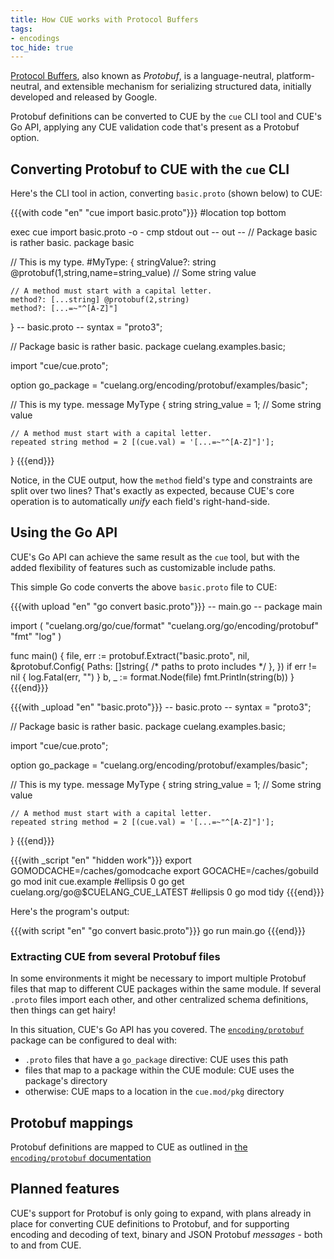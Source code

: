 ```yaml
---
title: How CUE works with Protocol Buffers
tags:
- encodings
toc_hide: true
---
```


[Protocol Buffers](https://protobuf.dev/), also known as *Protobuf*, is a
language-neutral, platform-neutral, and extensible mechanism for serializing
structured data, initially developed and released by Google.

Protobuf definitions can be converted to CUE by the `cue` CLI tool and CUE's Go
API, applying any CUE validation code that's present as a Protobuf option.

## Converting Protobuf to CUE with the `cue` CLI

Here's the CLI tool in action, converting `basic.proto` (shown below) to CUE:

{{{with code "en" "cue import basic.proto"}}}
#location top bottom

exec cue import basic.proto -o -
cmp stdout out
-- out --
// Package basic is rather basic.
package basic

// This is my type.
#MyType: {
	stringValue?: string @protobuf(1,string,name=string_value) // Some string value

	// A method must start with a capital letter.
	method?: [...string] @protobuf(2,string)
	method?: [...=~"^[A-Z]"]
}
-- basic.proto --
syntax = "proto3";

// Package basic is rather basic.
package cuelang.examples.basic;

import "cue/cue.proto";

option go_package = "cuelang.org/encoding/protobuf/examples/basic";

// This is my type.
message MyType {
    string string_value = 1; // Some string value

    // A method must start with a capital letter.
    repeated string method = 2 [(cue.val) = '[...=~"^[A-Z]"]'];
}
{{{end}}}

Notice, in the CUE output, how the `method` field's type and constraints are
split over two lines?
That's exactly as expected, because CUE's core operation is to automatically
*unify* each field's right-hand-side.

## Using the Go API

CUE's Go API can achieve the same result as the `cue` tool, but with the added
flexibility of features such as customizable include paths.

This simple Go code converts the above `basic.proto` file to CUE:

{{{with upload "en" "go convert basic.proto"}}}
-- main.go --
package main

import (
	"cuelang.org/go/cue/format"
	"cuelang.org/go/encoding/protobuf"
	"fmt"
	"log"
)

func main() {
	file, err := protobuf.Extract("basic.proto", nil, &protobuf.Config{
		Paths: []string{ /* paths to proto includes */ },
	})
	if err != nil {
		log.Fatal(err, "")
	}
	b, _ := format.Node(file)
	fmt.Println(string(b))
}
{{{end}}}

{{{with _upload "en" "basic.proto"}}}
-- basic.proto --
syntax = "proto3";

// Package basic is rather basic.
package cuelang.examples.basic;

import "cue/cue.proto";

option go_package = "cuelang.org/encoding/protobuf/examples/basic";

// This is my type.
message MyType {
    string string_value = 1; // Some string value

    // A method must start with a capital letter.
    repeated string method = 2 [(cue.val) = '[...=~"^[A-Z]"]'];
}
{{{end}}}

{{{with _script "en" "hidden work"}}}
export GOMODCACHE=/caches/gomodcache
export GOCACHE=/caches/gobuild
go mod init cue.example
#ellipsis 0
go get cuelang.org/go@$CUELANG_CUE_LATEST
#ellipsis 0
go mod tidy
{{{end}}}

Here's the program's output:

{{{with script "en" "go convert basic.proto"}}}
go run main.go
{{{end}}}

### Extracting CUE from several Protobuf files

In some environments it might be necessary to import multiple Protobuf files
that map to different CUE packages within the same module.
If several `.proto` files import each other, and other centralized schema
definitions, then things can get hairy!

In this situation, CUE's Go API has you covered. The
[`encoding/protobuf`](https://pkg.go.dev/cuelang.org/go/encoding/protobuf)
package can be configured to deal with:

- `.proto` files that have a `go_package` directive: CUE uses this path
- files that map to a package within the CUE module: CUE uses the package's
  directory
- otherwise: CUE maps to a location in the `cue.mod/pkg` directory

## Protobuf mappings

Protobuf definitions are mapped to CUE as outlined in
[the `encoding/protobuf` documentation](https://pkg.go.dev/cuelang.org/go/encoding/protobuf#hdr-Type_Mappings)

## Planned features

CUE's support for Protobuf is only going to expand, with plans already in place
for converting CUE definitions to Protobuf, and for supporting encoding and
decoding of text, binary and JSON Protobuf *messages* - both to and from CUE.
